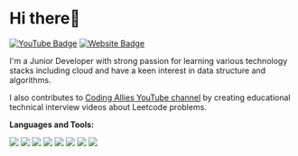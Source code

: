 # Hi there👋

[![YouTube Badge](https://img.shields.io/badge/YouTube-ktSuW-orange)](https://www.youtube.com/watch?v=KrExoVSBSW4)
[![Website Badge](https://img.shields.io/badge/WebSite-Su-blue)](https://ktsuw.github.io/portfolio/)

I'm
a Junior Developer with strong passion for learning various technology stacks including cloud and have a keen interest in data structure and algorithms.

I also contributes to [Coding Allies YouTube channel](https://www.youtube.com/channel/UCLwa_UraywgOf9KclJLqQHA) by creating educational technical interview videos about Leetcode problems.


**Languages and Tools:**

<img src="https://img.shields.io/badge/html5%20-%23E34F26.svg?&style=for-the-badge&logo=html5&logoColor=white"/> <img src="https://img.shields.io/badge/css3%20-%231572B6.svg?&style=for-the-badge&logo=css3&logoColor=white"/> <img src="https://img.shields.io/badge/javascript%20-%23323330.svg?&style=for-the-badge&logo=javascript&logoColor=%23F7DF1E"/> <img src="https://img.shields.io/badge/java-%23ED8B00.svg?&style=for-the-badge&logo=java&logoColor=white"/> <img src="https://img.shields.io/badge/react%20-%2320232a.svg?&style=for-the-badge&logo=react&logoColor=%2361DAFB"/> 	<img src="https://img.shields.io/badge/git%20-%23F05033.svg?&style=for-the-badge&logo=git&logoColor=white"/> <img src="https://img.shields.io/badge/github%20-%23121011.svg?&style=for-the-badge&logo=github&logoColor=white"/> <img src="https://img.shields.io/badge/jenkins%20-%232C5263.svg?&style=for-the-badge&logo=jenkins&logoColor=white"/>



